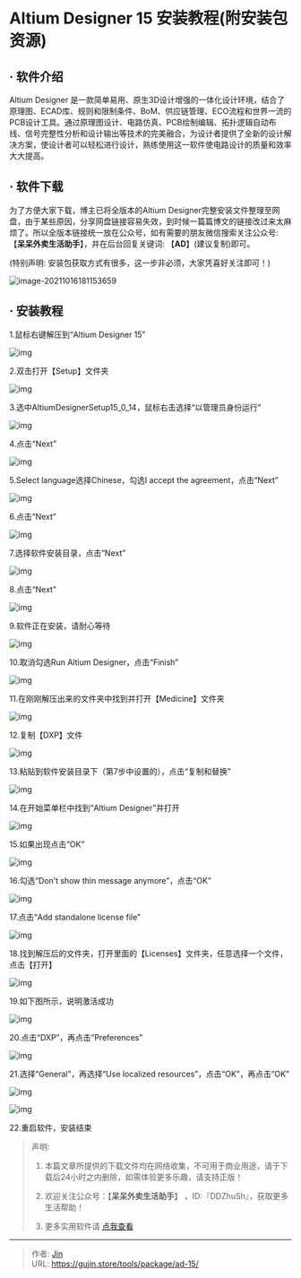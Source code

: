 # Altium Designer 15 安装教程(附安装包资源)


## · 软件介绍
Altium Designer 是一款简单易用、原生3D设计增强的一体化设计环境，结合了原理图、ECAD库、规则和限制条件、BoM、供应链管理、ECO流程和世界一流的PCB设计工具。通过原理图设计、电路仿真、PCB绘制编辑、拓扑逻辑自动布线、信号完整性分析和设计输出等技术的完美融合，为设计者提供了全新的设计解决方案，使设计者可以轻松进行设计，熟练使用这一软件使电路设计的质量和效率大大提高。

## · 软件下载
为了方便大家下载，博主已将全版本的Altium Designer完整安装文件整理至网盘，由于某些原因，分享网盘链接容易失效，到时候一篇篇博文的链接改过来太麻烦了。所以全版本链接统一放在公众号，如有需要的朋友微信搜索关注公众号: 【**呆呆外卖生活助手**】，并在后台回复关键词: 【**AD**】(建议复制)即可。

(特别声明: 安装包获取方式有很多，这一步非必须，大家凭喜好关注即可！)

![image-20211016181153659](https://img.gujin.store/img/image-20211016181153659.png)

## · 安装教程

1.鼠标右键解压到“Altium Designer 15”

![img](https://img.gujin.store/img/v2-37379346872b2d1e77078cf02649a5e1_720w.png)

2.双击打开【Setup】文件夹

![img](https://img.gujin.store/img/v2-863601f6b7ed524a2cf9f6723e2f4370_720w.png)

3.选中AltiumDesignerSetup15_0_14，鼠标右击选择“以管理员身份运行”

![img](https://img.gujin.store/img/v2-c064b5225475ae76fab81dc5825347a7_720w.png)

4.点击“Next”

![img](https://img.gujin.store/img/v2-b8cb368b597da5079dbe4a86e802c199_720w.png)

5.Select language选择Chinese，勾选I accept the agreement，点击“Next”

![img](https://img.gujin.store/img/v2-e6ee2389888a3ea9d9ceb93d92f7629d_720w.png)

6.点击“Next”

![img](https://img.gujin.store/img/v2-270fbe1401a1809896c2e07d1b3fbf12_720w.png)

7.选择软件安装目录，点击“Next”

![img](https://img.gujin.store/img/v2-c00f866cc71faa614568ee4153e22c60_720w.png)

8.点击“Next”

![img](https://img.gujin.store/img/v2-95b0a20972661feaa053c168dd6ed925_720w.png)

9.软件正在安装，请耐心等待

![img](https://img.gujin.store/img/v2-b6ed15d908ad850f03362ceb650aac41_720w.png)

10.取消勾选Run Altium Designer，点击“Finish”

![img](https://img.gujin.store/img/v2-374d9eeb9770f772505a6813ab9cde69_720w.png)

11.在刚刚解压出来的文件夹中找到并打开【Medicine】文件夹

![img](https://img.gujin.store/img/v2-d9c719838bb97a0a294d6f39fc44094c_720w.png)

12.复制【DXP】文件

![img](https://img.gujin.store/img/v2-8e50368809ec11b0739972ab1039c327_720w.png)

13.粘贴到软件安装目录下（第7步中设置的），点击“复制和替换”

![img](https://img.gujin.store/img/v2-5b6531786bbffc81b4cd464d4024f573_720w.png)

14.在开始菜单栏中找到“Altium Designer”并打开

![img](https://img.gujin.store/img/v2-2c008064f049dec1ccd5cac4aae968a2_720w.png)

15.如果出现点击“OK”

![img](https://img.gujin.store/img/v2-13d5b5c01b7ccee38b6c29478fc8d4a9_720w.png)

16.勾选“Don’t show thin message anymore”，点击“OK”

![img](https://img.gujin.store/img/v2-1dcad0f78403a55b71720c0cd8b3be17_720w.png)

17.点击“Add standalone license file”

![img](https://img.gujin.store/img/v2-2dc7cbae0386f4d9027ac6a47929ab3c_720w.png)



18.找到解压后的文件夹，打开里面的【Licenses】文件夹，任意选择一个文件，点击【打开】

![img](https://img.gujin.store/img/v2-4ace718c52c6395057edcc27c29d1639_720w.png)

19.如下图所示，说明激活成功

![img](https://img.gujin.store/img/v2-9fdce7e577b5d0e409fb096c4d458e73_720w.png)

20.点击“DXP”，再点击“Preferences”

![img](https://img.gujin.store/img/v2-e1bac1f2fd4a034da5ffa6b13dc2c936_720w.png)

21.选择“General”，再选择“Use localized resources”，点击“OK”，再点击“OK”

![img](https://img.gujin.store/img/v2-cafa4e546028185245ac077a4005d111_720w.png)

![img](https://img.gujin.store/img/v2-24402068d36248849c57b1c5a6dfc6f4_720w.png)

22.重启软件，安装结束




> 声明: 
>
> 1. 本篇文章所提供的下载文件均在网络收集，不可用于商业用途，请于下载后24小时之内删除，如需体验更多乐趣，请支持正版！
>
> 2. 欢迎关注公众号：【**呆呆外卖生活助手**】 ，ID:『DDZhuSh』，获取更多生活帮助！
>
> 3. 更多实用软件请  [点我查看](/tools)

---

> 作者: [Jin](https://img.gujin.store/img/favicon.ico)  
> URL: https://gujin.store/tools/package/ad-15/  


